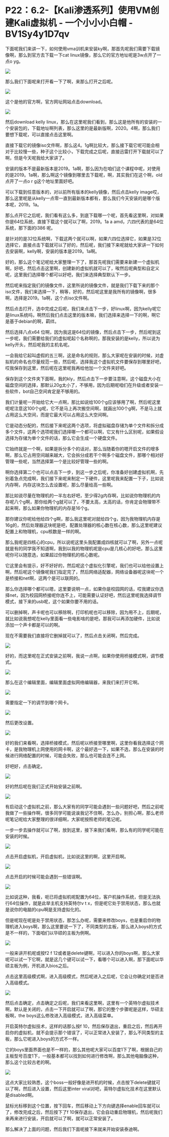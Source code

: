 # P22：6.2-【Kali渗透系列】使用VM创建Kali虚拟机 - 一个小小小白帽 - BV1Sy4y1D7qv

下面呢我们来讲一下，如何使用vma训机来安装ky啊，那首先呢我们需要下载镜像啊，那么到官方去下载一下cat linux镜像，那么它的官方地址呢是3w点开了一点o yg。



![](img/ff9bffd2fadd8a10dbb1e58d69ab906e_1.png)

那么我们下面呢来打开看一下了啊，来那么打开之后呢。

![](img/ff9bffd2fadd8a10dbb1e58d69ab906e_3.png)

这个是他的官方啊，官方网址网站点击download。

![](img/ff9bffd2fadd8a10dbb1e58d69ab906e_5.png)

然后download kelly linux，那么在这里呢我们看到，那么这是他所有的安装的一个安装包的，下载地址啊列表，那么这里的是最新版啊，2020。4啊，那么我们要想下载呢，可以直接点击这里啊。

直接下载它的镜像iso文件啊，那么这4。1g啊比较大，那么接下载它呢可能会相对于比较慢一些，种子这个比较小，下载完成之后呢，直接迅雷打开下载就可以了啊，但是今天呢我给大家讲了。

安装的版本不是最新版本是2019。1a啊，那么因为在咱们这个课程中呢，对使用的是2019。1a啊，那么啊这个镜像到哪里去下载呢，啊，其实我们在这个啊，old点开了一点o r g这个地址里面好吧。

可以下载到任意版本的，对以前所有版本的kelly镜像，然后点击kelly image哎，那么这里呢是从kelly一点零一直到最新版本都有，那么我们今天安装的是哪个版本呢，2019。1a。

那么点开它之后呢，我们看有这么多，到底下载哪一个呢，首先看这里啊，对如果你是64位系统，直接下载这个就可以了啊，2019。1a a amd，六四代表的是64位系统，那下面的i386 呢。

是针对的是32位系统啊，下载这两个就可以啊，如果六四位选择它，如果是32位选择它，直接点击下载就可以了好的，然后呢，我们接下来呢就给大家讲一下如何去安装啊，kelly啊，安装的版本是2019。1a啊。

好的，那么这个笔记呢给大家整理一下了，那首先呢我们需要来新建一个虚拟机啊，好吧，然后点击这里啊，创建新的虚拟机就可以了，唉然后呢典型和自定义呢，这里我们选择哪个都可以好吧，我们来选择典型默认下一步。

然后呢来指定我们的镜像文件，这里所说的镜像文件，就是我们下载下来的那个iso文件，我们来选择一下，稍等，好的，然后呢这里是我所有的镜像啊，很多啊，选择是2019。1a啊，这个点iso文件啊。

然后点击打开，选中完成之后呢，我们来点击下一步，好linux啊，因为kelly呢它是linux系统吗，啊然后我们点击这里的版本嘛，我们选择来选择一下的啊，啊它是基于debian的啊，羁绊。

然后选择八点x64 位啊，因为我这是64位的镜像，然后点击下一步，然后呢到这一步呢，我们需要给我们的虚拟呢起个名称啊的，那我安装的是kelly，所以说为kelly开头，然后呢我的主机名呢。

一会我给它起叫虚假的五三啊，这是命名的规则，那么大家呢在安装的时候，对虚拟机的命名也尽量规范一些，然后呢，选择我这个虚拟机文件要保存到哪里好吧，哎我保存到这里，然后呢在这里呢我再给他加一个文件夹好吧。

保存到这个文件夹下面啊，我的kly，然后点击下一步要注意啊，这个磁盘大小在磁盘空间的选择，那默认20g太小了，不够用，因为后期呢咱们在升级或者安装一些软件，bot自己空间肯定是不够用的。

我们计量呢一开始给它大一点啊，那比如说给100个g应该够用了啊，然后呢这里呢呢注意这100个g呢，它不是马上再次搬空间啊，就画出100个g啊，不是马上就占用这么大空间，而是它最大可以占用这么大空间啊。

它是动态分配的，然后接下来呢这两个选项，将虚拟磁盘存储为单个文件和拆分成多个文件，这两个选项呢我们选择哪一个都可以啊，它又有什么区别呢，如果假设选择为存储为单个文件的话，那么它会生成一个硬盘文件。

它始终就是一个啊，如果是拆分多个的话对，那么当随着你的嗯开启文件的增多啊，那么它占用空间越来越大，它会拆分成若干个啊多个磁盘文件，那哪个相对好管理一些呢，当然选择第一个是比较好管理一些的啊。

啊你选择第二个也可以点击下一步，到这一步之后呢，你准备好创建虚拟机啊，先别着急点完成啊，我们接下来呢来制定一下硬件，这里呢我来配置一下子，比如说内存啊，内存这块怎么去设置呢，那么尽量给高一些啊。

那比如说尽量在物理机的一半左右好吧，至少得2g内存啊，比如说你物理机的内存呢八个g啊，那你给两个g就可以了，不要太高，太高的话，你肯定会物理带不起来啊，那么如果你物理机的内存是16个g。

那你建议你呢给他给四个g啊，那么我这里呢对就给四个g，因为我物理机内存是16g的，然后处理器这块呢是吧，配置处理器的核心数在核心数，那么这里呢建议配置上和物理机，cpu核数是一样的啊。

那么我呢是四核心的cpu，所以说呢这里头我配置成四核就可以了啊，另外一点呢就是有的同学我不知道啊，我到以我的物理机呢是cpu是几核心的好吧，那么这里呢你可以随意选，如果超过你物理机的核心数呢。

它这里会有提示，好不好好的，然后呢这个虚拟化引擎呢，我们也可以给他设置上啊，然后呢这个镜像呢我们指定完了，然后网络适配器，网络设备器呢这块呢一个是桥接和net啊，这两个是可以联网的。

那么你选择哪个都可以嗯，这里要说明一点，如果你是校园网的话，哎我建议你选择net，因为校园网桥接呢你连不上，可能需要认证好吧，然后这里呢我选择调节模式，接下来的usb呢，这个如果你要不用的话。

可以删掉啊，声卡呢也可以移除啊，打印机呢也可以移除，因为用不上，后期呢，就比如说我想呢在kelly里面看一些电影啥的是吧，那我可以再添加硬件，比如说添加一个声卡都是可以的啊。

现在不需要我们直接将它删掉就可以了，然后点击关闭啊，然后完成。

![](img/ff9bffd2fadd8a10dbb1e58d69ab906e_7.png)

好的，而这里呢在正式安装之前啊，我说一点啊，如果你使用桥接模式啊，调节模式。

![](img/ff9bffd2fadd8a10dbb1e58d69ab906e_9.png)

那么在这个编辑里面，编辑里面虚拟网络编辑器，来我们来打开它啊。

![](img/ff9bffd2fadd8a10dbb1e58d69ab906e_11.png)

需要指定一下的调节到哪个网卡。

![](img/ff9bffd2fadd8a10dbb1e58d69ab906e_13.png)

然后更改设置。

![](img/ff9bffd2fadd8a10dbb1e58d69ab906e_15.png)

好的我们来看啊，选择桥接模式，然后呢以桥接至哪里啊，这里你看我选择这个网卡，是我物理机上网使用的网卡啊，这个最好选一下，如果不选，那么在安装的时候进行网络配置的时候，可能会失败，那么也可能会连不上网。

好吧好，点击确定。

![](img/ff9bffd2fadd8a10dbb1e58d69ab906e_17.png)

好的然后呢在我们正式开始安装之前啊。

![](img/ff9bffd2fadd8a10dbb1e58d69ab906e_19.png)

有启动这个虚拟机之前，那么大家有的同学可能会遇到一些问题好吧，然后之前呢我做了一些操作啊，很多同学可能说诶我记不住啊，怎么办，别担心啊，那么老师呢笔记呢给大家整理的很详细啊，大家呢按照老师的笔记呢。

一步一步去操作就可以了啊，放到这里，接下来我们看啊，那么有的同学呢可能在安装的时候。

![](img/ff9bffd2fadd8a10dbb1e58d69ab906e_21.png)

点击开启虚拟机，开启虚拟机，比如说这里的啊，这里开启啊。

![](img/ff9bffd2fadd8a10dbb1e58d69ab906e_23.png)

点击开启的时候可能会遇到一些错误啊。

![](img/ff9bffd2fadd8a10dbb1e58d69ab906e_25.png)

比如说这种，我看，呃已将虚拟机呢配置为64位，客户机操作系统，但是无法执行64位操作，就是此举主机支持英特尔v t x，但是呢它处于禁用状态，那么也就是说你的电脑的cpu啊是支持虚拟化的。

但是呢现在呢是处于禁用状态，那怎么办呢，需要来修改boys，也是重启你的物理机进入boys啊，那么这里要说一下了，不同类型的主板，那么进入boys的方式是不一样的，下面咱们以华硕的主板为例啊。



![](img/ff9bffd2fadd8a10dbb1e58d69ab906e_27.png)

一般来讲开机呢或按f2 f 12或者是delete键啊，可以进入你的boys啊，那么大家呢可以试一下它啊，就是这几个键可以试一下，看哪个可以进入啊，那下面呢以华硕主板为例，开机进入bios之后。

点击这里高级模式啊，进入高级模式，然后呢进入之后呢，它会让你确定对是否进入高级模式。

![](img/ff9bffd2fadd8a10dbb1e58d69ab906e_29.png)

然后点击确定，点击确定之后呢，我们来看这里啊，这里有一个英特尔虚拟技术啊，默认是关闭的，点击一下开启就可以了啊，那它的整个步骤呢是这样，华硕主板啊，the boys这么修改进入高级模式，进入高级菜单。

开启英特尔虚拟技术，这样的话那么按f 10，然后保存退出，重启之后，然后再开启你的虚拟机，就不会提示那个错误了，可以正常进入安装了，那么不同类型的主板，那么它呢进入boys的方式不一样。

它的boys里面界面也是不一样的，那么其他呢大家可以百度1下了啊，根据自己的主板型号百度1下，一般基本都可以找到如何进行修改啊，那么其他电脑像这种，那么这个比较古老的啊。



![](img/ff9bffd2fadd8a10dbb1e58d69ab906e_31.png)

这点大家比较熟悉，这个boss一般好像是进开机的时候，点击按下delete键就可以了啊，然后进入设置，然后这里inter viral对吧，英特尔虚拟化技术在这里默认是disabled啊。

鼠标光标移到这个位置，按下回车，然后移动上下方向键选择enable回车就可以了，修改完成之后，然后按下了f 10保存退出，它会自动重启物理机，然后呢我们来再来进行安装，开启就可以了啊，就可以正常安装了。

那么解决了上面的问题，然后我们下面呢接下来就来开始安装泰迪啊。